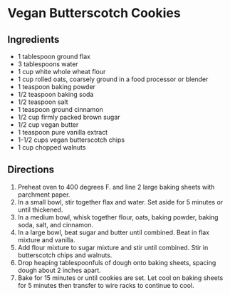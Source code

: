 # Vegan Butterscotch Cookies

## Ingredients
* 1 tablespoon ground flax
* 3 tablespoons water
* 1 cup white whole wheat flour
* 1 cup rolled oats, coarsely ground in a food processor or blender
* 1 teaspoon baking powder
* 1/2 teaspoon baking soda
* 1/2 teaspoon salt
* 1 teaspoon ground cinnamon
* 1/2 cup firmly packed brown sugar
* 1/2 cup vegan butter
* 1 teaspoon pure vanilla extract
* 1-1/2 cups vegan butterscotch chips
* 1 cup chopped walnuts

## Directions

1. Preheat oven to 400 degrees F. and line 2 large baking sheets with parchment paper.
2. In a small bowl, stir together flax and water. Set aside for 5 minutes or until thickened.
3. In a medium bowl, whisk together flour, oats, baking powder, baking soda, salt, and cinnamon.
4. In a large bowl, beat sugar and butter until combined. Beat in flax mixture and vanilla.
5. Add flour mixture to sugar mixture and stir until combined. Stir in butterscotch chips and walnuts.
6. Drop heaping tablespoonfuls of dough onto baking sheets, spacing dough about 2 inches apart.
7. Bake for 15 minutes or until cookies are set. Let cool on baking sheets for 5 minutes then transfer to wire racks to continue to cool.